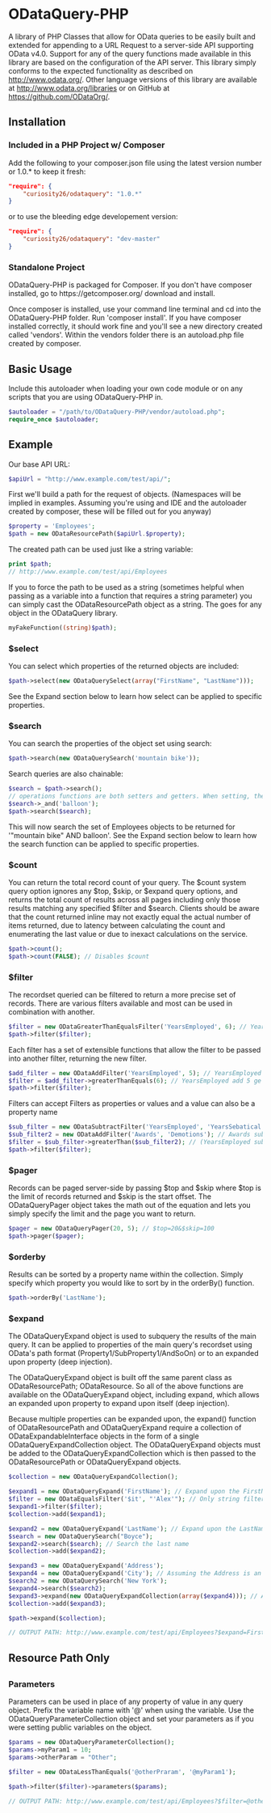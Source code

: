 ODataQuery-PHP
==============

A library of PHP Classes that allow for OData queries to be easily built and extended for appending to a URL Request to a server-side API supporting OData v4.0. Support for any of the query functions made available in this library are based on the configuration of the API server. This library simply conforms to the expected functionality as described on http://www.odata.org/. Other language versions of this library are available at http://www.odata.org/libraries or on GitHub at https://github.com/ODataOrg/.

<h2>Installation</h2>

<h3>Included in a PHP Project w/ Composer</h3>

Add the following to your composer.json file using the latest version number or 1.0.* to keep it fresh:
```JSON
"require": {
    "curiosity26/odataquery": "1.0.*"
}
```
or to use the bleeding edge developement version:
```JSON
"require": {
    "curiosity26/odataquery": "dev-master"
}
```

<h3>Standalone Project</h3>
ODataQuery-PHP is packaged for Composer. If you don't have composer installed, go to https://getcomposer.org/ download and install.

Once composer is installed, use your command line terminal and cd into the ODataQuery-PHP folder. Run 'composer install'. If you have composer installed correctly, it should work fine and you'll see a new directory created called 'vendors'. Within the vendors folder there is an autoload.php file created by composer.

<h2>Basic Usage</h2>

Include this autoloader when loading your own code module or on any scripts that you are using ODataQuery-PHP in.
```PHP
$autoloader = "/path/to/ODataQuery-PHP/vendor/autoload.php";
require_once $autoloader;
```

<h2>Example</h2>

Our base API URL:
```PHP
$apiUrl = "http://www.example.com/test/api/";
```
First we'll build a path for the request of objects.
(Namespaces will be implied in examples. Assuming you're using and IDE and the autoloader created by composer, these will be filled out for you anyway)
```PHP
$property = 'Employees';
$path = new ODataResourcePath($apiUrl.$property);
```
The created path can be used just like a string variable:
```PHP
print $path;
// http://www.example.com/test/api/Employees
```
If you to force the path to be used as a string (sometimes helpful when passing as a variable into a function that requires a string parameter) you can simply cast the ODataResourcePath object as a string. The goes for any object in the ODataQuery library.
```PHP
myFakeFunction((string)$path);
```
<h3>$select</h3>

You can select which properties of the returned objects are included:
```PHP
$path->select(new ODataQuerySelect(array("FirstName", "LastName")));
```
See the Expand section below to learn how select can be applied to specific properties.

<h3>$search</h3>

You can search the properties of the object set using search:
```PHP
$path->search(new ODataQuerySearch('mountain bike'));
```
Search queries are also chainable:
```PHP
$search = $path->search(); 
// operations functions are both setters and getters. When setting, the funciton returns the $path object for chainability
$search->_and('balloon');
$path->search($search);
```
This will now search the set of Employees objects to be returned for '"mountain bike" AND balloon'. See the Expand section below to learn how the search function can be applied to specific properties.

<h3>$count</h3>

You can return the total record count of your query. The $count system query option ignores any $top, $skip, or $expand query options, and returns the total count of results across all pages including only those results matching any specified $filter and $search. Clients should be aware that the count returned inline may not exactly equal the actual number of items returned, due to latency between calculating the count and enumerating the last value or due to inexact calculations on the service.
```PHP
$path->count();
$path->count(FALSE); // Disables $count
```
<h3>$filter</h3>

The recordset queried can be filtered to return a more precise set of records. There are various filters available and most can be used in combination with another. 
```PHP
$filter = new ODataGreaterThanEqualsFilter('YearsEmployed', 6); // YearsEmployed ge 6
$path->filter($filter);
```
Each filter has a set of extensible functions that allow the filter to be passed into another filter, returning the new filter.
```PHP
$add_filter = new ODataAddFilter('YearsEmployed', 5); // YearsEmployed add 5
$filter = $add_filter->greaterThanEquals(6); // YearsEmployed add 5 ge 6
$path->filter($filter);
```
Filters can accept Filters as properties or values and a value can also be a property name
```PHP
$sub_filter = new ODataSubtractFilter('YearsEmployed', 'YearsSebatical'); // YearsEmployed sub YearsSebatical
$sub_filter2 = new ODataAddFilter('Awards', 'Demotions'); // Awards sub Demotions
$filter = $sub_filter->greaterThan($sub_filter2); // (YearsEmployed sub YearsSebatical) gt (Awards sub Demotions)
$path->filter($filter);
```
<h3>$pager</h3>

Records can be paged server-side by passing $top and $skip where $top is the limit of records returned and $skip is the start offset. The ODataQueryPager object takes the math out of the equation and lets you simply specify the limit and the page you want to return.
```PHP
$pager = new ODataQueryPager(20, 5); // $top=20&$skip=100
$path->pager($pager);
```

<h3>$orderby</h3>

Results can be sorted by a property name within the collection. Simply specify which property you would like to sort by in the orderBy() function.

```PHP
$path->orderBy('LastName');
```

<h3>$expand</h3>

The ODataQueryExpand object is used to subquery the results of the main query. It can be applied to properties of the main query's recordset using OData's path format (Property1/SubProperty1/AndSoOn) or to an expanded upon property (deep injection).

The ODataQueryExpand object is built off the same parent class as ODataResourcePath; ODataResource. So all of the above functions are available on the ODataQueryExpand object, including expand, which allows an expanded upon property to expand upon itself (deep injection).

Because multiple properties can be expanded upon, the expand() function of ODataResourcePath and ODataQueryExpand require a collection of ODataExpandableInterface objects in the form of a single ODataQueryExpandCollection object. The ODataQueryExpand objects must be added to the ODataQueryExpandCollection which is then passed to the ODataResourcePath or ODataQueryExpand objects.
```PHP
$collection = new ODataQueryExpandCollection();

$expand1 = new ODataQueryExpand('FirstName'); // Expand upon the FirstName property
$filter = new ODataEqualsFilter('$it', "'Alex'"); // Only string filter functions safely wrap strings. Other filters can't distinguish between a regular string function or a property name
$expand1->filter($filter);
$collection->add($expand1);

$expand2 = new ODataQueryExpand('LastName'); // Expand upon the LastName property
$search = new ODataQuerySearch("Boyce");
$expand2->search($search); // Search the last name
$collection->add($expand2);

$expand3 = new ODataQueryExpand('Address');
$expand4 = new ODataQueryExpand('City'); // Assuming the Address is an object containing City and not a sibling of City
$search2 = new ODataQuerySearch('New York');
$expand4->search($search2);
$expand3->expand(new ODataQueryExpandCollection(array($expand4))); // Add $expand4 to $expand3, wrapping it in a collection
$collection->add($expand3);

$path->expand($collection);

// OUTPUT PATH: http://www.example.com/test/api/Employees?$expand=FirstName($filter=$it eq 'Alex'),LastName($search=Boyce),Address($expand=City($search="New York"))
```

<h2>Resource Path Only<h2>
<h3>Parameters</h3>

Parameters can be used in place of any property of value in any query object. Prefix the variable name with '@' when using the variable. Use the ODataQueryParameterCollection object and set your parameters as if you were setting public variables on the object.

```PHP
$params = new ODataQueryParameterCollection();
$params->myParam1 = 10;
$params->otherParam = "Other";

$filter = new ODataLessThanEquals('@otherPraram', '@myParam1');

$path->filter($filter)->parameters($params);

// OUTPUT PATH: http://www.example.com/test/api/Employees?$filter=@otherParam le @myParam1&@myParam1=10&@otherParam=Other
```
